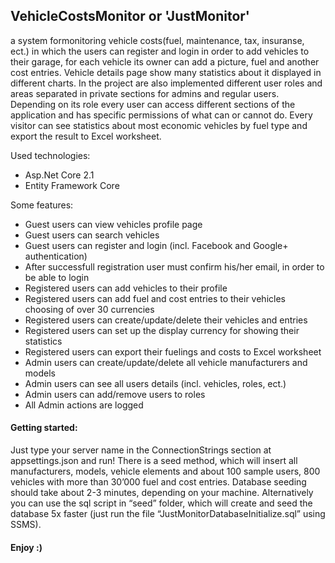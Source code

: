 ## VehicleCostsMonitor  or 'JustMonitor'
a system formonitoring vehicle costs(fuel, maintenance, tax, insuranse, ect.) in which the users can register and login in order to add vehicles to their garage, for each vehicle its owner can add a picture, fuel and another cost entries. Vehicle details page show many statistics about it displayed in different charts. In the project are also implemented different user roles and areas separated in private sections for admins and regular users. Depending on its role every user can access different sections of the application and has
specific permissions of what can or cannot do. Every visitor can see statistics about most economic vehicles by fuel type and export the result to Excel worksheet.


Used technologies:
- Asp.Net Core 2.1
- Entity Framework Core

Some features:
- Guest users can view vehicles profile page
- Guest users can search vehicles
- Guest users can register and login (incl. Facebook and Google+ authentication)
- After successfull registration user must confirm his/her email, in order to be able to login
- Registered users can add vehicles to their profile
- Registered users can add fuel and cost entries to their vehicles choosing of over 30 currencies
- Registered users can create/update/delete their vehicles and entries
- Registered users can set up the display currency for showing their statistics
- Registered users can export their fuelings and costs to Excel worksheet
- Admin users can create/update/delete all vehicle manufacturers and models
- Admin users can see all users details (incl. vehicles, roles, ect.)
- Admin users can add/remove users to roles
- All Admin actions are logged

#### Getting started:
Just type your server name in the ConnectionStrings section at appsettings.json and run! There is a seed method, which will insert all manufacturers, models, vehicle elements and about 100 sample users, 800 vehicles with more than 30’000 fuel and cost entries. Database seeding should take about 2-3 minutes, depending on your machine. Alternatively you can use the sql script in “seed” folder, which will create and seed the database 5x faster (just run the file “JustMonitorDatabaseInitialize.sql” using SSMS).

#### Enjoy :)